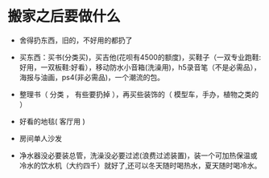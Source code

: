 
# 搬家之后要做什么

* 舍得扔东西，旧的，不好用的都扔了

* 买东西：买书(分类买)，买吉他(花呗有4500的额度)，买鞋子（一双专业跑鞋:好用，一双板鞋:好看），移动防水小音箱(洗澡用)，h5录音笔（不是必需品），海报与油画，ps4(非必需品)，一个潮流的包。

* 整理书（ 分类 ， 有些要扔掉 ），再买些装饰的（ 模型车，手办，植物之类的 ）

* 好看的地毯( 客厅用 )

* 房间单人沙发

* 净水器没必要装总管，洗澡没必要过滤(浪费过滤装置)，装一个可加热保温或冷水的饮水机（大约四千）就好了,还可以冬天随时喝热水，夏天随时喝冷水。
